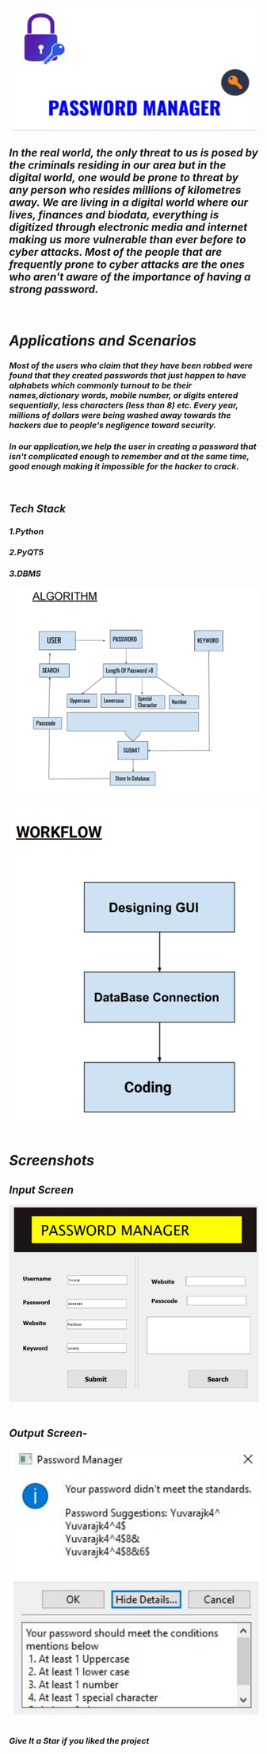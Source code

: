 <div align="center"> <img src="Screenshots/main.jpeg" width="500" height="250"> </center> </div>

 <h2> <i> In the real world, the only threat to us is posed by the criminals residing in our area but in the digital world, one would be prone to threat by any person who resides millions of kilometres away. We are living in a digital world where our lives, finances and biodata, everything is digitized through electronic media and internet making us more vulnerable than ever before to cyber attacks. Most of the people that are frequently prone to cyber attacks are the ones who aren't aware of the importance of having a strong password. </h2>

<br>

# Applications and Scenarios

### Most of the users who claim that they have been robbed were found that they created passwords that just happen to have alphabets which commonly turnout to be their names,dictionary words, mobile number, or digits entered sequentially, less characters (less than 8) etc. Every year, millions of dollars were being washed away towards the hackers due to people's negligence toward security.
### In our application,we help the user in creating a password that isn't complicated enough to remember and at the same time, good enough making it impossible for the hacker to crack.

<br>

## Tech Stack <br>
### 1.Python <br>
### 2.PyQT5 <br>
### 3.DBMS <br>

<img src="Screenshots/Screenshot (0).png" />
<br> <br>
<img src="Screenshots/Screenshot (1).png" />
<br>
<br>


# Screenshots
## Input Screen
<img src="Screenshots/Screenshot (2).png" /> <br><br>
## Output Screen-
<img src="Screenshots/Screenshot (3).png" /> <br><br>


### Give It a Star if you liked the project 
